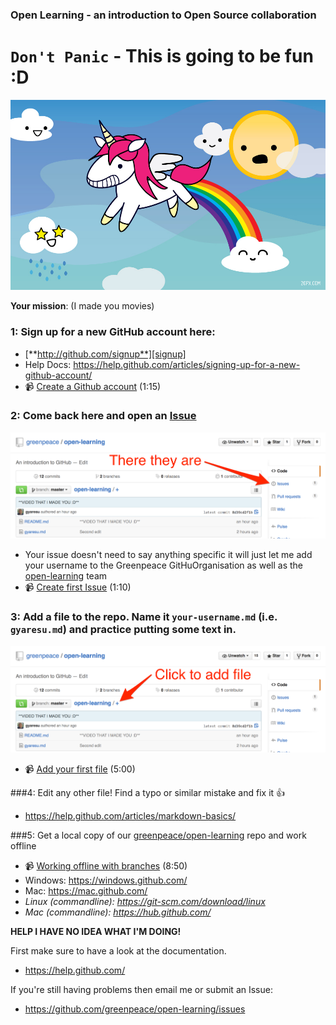 ### Open Learning - an introduction to Open Source collaboration

# `Don't Panic` - This is going to be fun :D

![unicorn][unicorn]

**Your mission**: (I made you movies)


### 1: Sign up for a new GitHub account here:
* [**http://github.com/signup**][signup]
* Help Docs: https://help.github.com/articles/signing-up-for-a-new-github-account/
* :video_camera: [Create a Github account][create] (1:15)

### 2: Come back here and open an [Issue][issue]
![issues][issues]
* Your issue doesn't need to say anything specific it will just let me add your username to the Greenpeace GitHuOrganisation as well as the [open-learning][repo] team
* :video_camera: [Create first Issue][first] (1:10)

### 3: Add a file to the repo. Name it `your-username.md` (i.e. `gyaresu.md`) and practice putting some text in.
![add a file][add]
* :video_camera: [Add your first file][addFile] (5:00)

###4: Edit any other file! Find a typo or similar mistake and fix it :+1:
* https://help.github.com/articles/markdown-basics/

###5: Get a local copy of our [greenpeace/open-learning][repo] repo and work offline
* :video_camera: [Working offline with branches][branches] (8:50)
* Windows: https://windows.github.com/
* Mac: https://mac.github.com/
* _Linux (commandline): https://git-scm.com/download/linux_
* _Mac (commandline): https://hub.github.com/_

**HELP I HAVE NO IDEA WHAT I'M DOING!**

First make sure to have a look at the documentation.

* https://help.github.com/

If you're still having problems then email me or submit an Issue: 
* https://github.com/greenpeace/open-learning/issues

[unicorn]:  /files/unicorn_pooping_a_rainbow_20px.jpg
[issues]:   /files/issues.png
[add]:      /files/add-file.png
[branches]: https://vimeo.com/129730795
[addFile]:  https://vimeo.com/129717101
[first]:    https://vimeo.com/129711400
[signup]:   http://github.com/signup
[issue]:    https://github.com/greenpeace/open-learning/issues
[create]:   https://vimeo.com/129705680
[repo]:     https://github.com/orgs/greenpeace/teams/open-learning

